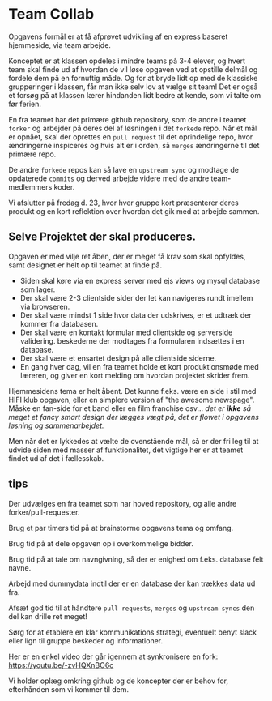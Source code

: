 # Team Collab

Opgavens formål er at få afprøvet udvikling af en express baseret hjemmeside, via team arbejde.

Konceptet er at klassen opdeles i mindre teams på 3-4 elever, og hvert team skal finde ud af hvordan de vil løse opgaven ved at opstille delmål og fordele dem på en fornuftig måde.
Og for at bryde lidt op med de klassiske grupperinger i klassen, får man ikke selv lov at vælge sit team! Det er også et forsøg på at klassen lærer hindanden lidt bedre at kende, som vi talte om før ferien.

En fra teamet har det primære github repository, som de andre i teamet `forker` og arbejder på deres del af løsningen i det `forkede` repo.
Når et mål er opnået, skal der oprettes en `pull request` til det oprindelige repo, hvor ændringerne inspiceres og hvis alt er i orden, så `merges` ændringerne til det primære repo.

De andre `forkede` repos kan så lave en `upstream sync` og modtage de opdaterede `commits` og derved arbejde videre med de andre team-medlemmers koder.

Vi afslutter på fredag d. 23, hvor hver gruppe kort præsenterer deres produkt og en kort reflektion over hvordan det gik med at arbejde sammen.

## Selve Projektet der skal produceres.

Opgaven er med vilje ret åben, der er meget få krav som skal opfyldes, samt designet er helt op til teamet at finde på.

* Siden skal køre via en express server med ejs views og mysql database som lager.
* Der skal være 2-3 clientside sider der let kan navigeres rundt imellem via browseren.
* Der skal være mindst 1 side hvor data der udskrives, er et udtræk der kommer fra databasen.
* Der skal være en kontakt formular med clientside og serverside validering. beskederne der modtages fra formularen indsættes i en database.
* Der skal være et ensartet design på alle clientside siderne.
* En gang hver dag, vil en fra teamet holde et kort produktionsmøde med læreren, og giver en kort melding om hvordan projektet skrider frem.

Hjemmesidens tema er helt åbent. Det kunne f.eks. være en side i stil med HIFI klub opgaven, eller en simplere version af "the awesome newspage". Måske en fan-side for et band eller en film franchise osv... *det er **ikke** så meget et fancy smart design der lægges vægt på, det er flowet i opgavens løsning og sammenarbejdet.* 

Men når det er lykkedes at vælte de ovenstående mål, så er der fri leg til at udvide siden med masser af funktionalitet, det vigtige her er at teamet findet ud af det i fællesskab. 

## tips

Der udvælges en fra teamet som har hoved repository, og alle andre forker/pull-requester. 

Brug et par timers tid på at brainstorme opgavens tema og omfang.

Brug tid på at dele opgaven op i overkommelige bidder. 

Brug tid på at tale om navngivning, så der er enighed om f.eks. database felt navne.

Arbejd med dummydata indtil der er en database der kan trækkes data ud fra.

Afsæt god tid til at håndtere `pull requests`, `merges` og `upstream syncs` den del kan drille ret meget!

Sørg for at etablere en klar kommunikations strategi, eventuelt benyt slack eller lign til gruppe beskeder og informationer.

Her er en enkel video der går igennem at synkronisere en fork: https://youtu.be/-zvHQXnBO6c

Vi holder oplæg omkring github og de koncepter der er behov for, efterhånden som vi kommer til dem.